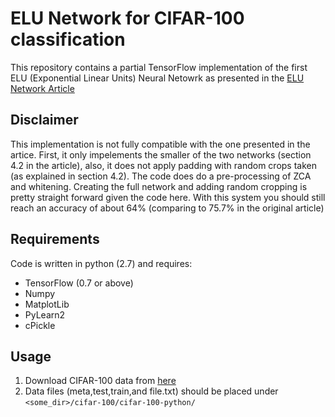 # ELU Network for CIFAR-100 classification
This repository contains a partial TensorFlow implementation of the first ELU (Exponential Linear Units) Neural Netowrk as presented in the [ELU Network Article](https://arxiv.org/pdf/1511.07289v5.pdf)

## Disclaimer
This implementation is not fully compatible with the one presented in the artice. First, it only impelements the smaller of the two networks (section 4.2 in the article), also, it does not apply padding with random crops taken (as explained in section 4.2). The code does do a pre-processing of ZCA and whitening.
Creating the full network and adding random cropping is pretty straight forward given the code here.
With this system you should still reach an accuracy of about 64% (comparing to 75.7% in the original article)

## Requirements
Code is written in python (2.7) and requires:
- TensorFlow (0.7 or above)
- Numpy 
- MatplotLib
- PyLearn2
- cPickle

## Usage
1) Download CIFAR-100 data from [here](https://www.cs.toronto.edu/~kriz/cifar.html)
2) Data files (meta,test,train,and file.txt) should be placed under `<some_dir>/cifar-100/cifar-100-python/`

